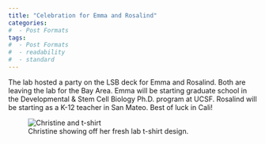 ```yaml
---
title: "Celebration for Emma and Rosalind"
categories:
#  - Post Formats
tags:
#  - Post Formats
#  - readability
#  - standard
---
```

The lab hosted a party on the LSB deck for Emma and Rosalind. Both are leaving the lab for the Bay Area. Emma will be starting graduate school in the Developmental & Stem Cell Biology Ph.D. program at UCSF. Rosalind will be starting as a K-12 teacher in San Mateo. Best of luck in Cali!

<figure>
  <img src="{{site.url}}/assets/christine-lab-t-shirt.jpg" alt="Christine and t-shirt"/>
  <figcaption>Christine showing off her fresh lab t-shirt design.</figcaption>
</figure>
